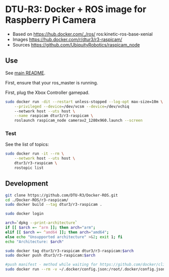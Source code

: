 # DTU-R3: Docker + ROS image for Raspberry Pi Camera
* Based on https://hub.docker.com/_/ros/ ros:kinetic-ros-base-xenial
* Images https://hub.docker.com/r/dtur3/r3-raspicam/
* Sources https://github.com/UbiquityRobotics/raspicam_node

## Use
See [main README](../README.md).

First, ensure that your ros_master is running.

First, plug the Xbox Controller gamepad.

```sh
sudo docker run -dit --restart unless-stopped --log-opt max-size=10m \
	--privileged --device=/dev/vcsm --device=/dev/vchiq
	--network host --uts host \
	--name raspicam dtur3/r3-raspicam \
	roslaunch raspicam_node camerav2_1280x960.launch --screen
```

### Test
See the list of topics:

```sh
sudo docker run -it --rm \
	--network host --uts host \
	dtur3/r3-raspicam \
	rostopic list

```

## Development

```bash
git clone https://github.com/DTU-R3/Docker-ROS.git
cd ./Docker-ROS/r3-raspicam/
sudo docker build --tag dtur3/r3-raspicam .

sudo docker login

arch=`dpkg --print-architecture`
if [[ $arch =~ ^arm ]]; then arch="arm";
elif [[ $arch =~ ^amd64 ]]; then arch="amd64";
else echo "Unsupported architecture" >&2; exit 1; fi
echo "Architecture: $arch"

sudo docker tag dtur3/r3-raspicam dtur3/r3-raspicam:$arch
sudo docker push dtur3/r3-raspicam:$arch

#push manifest - method while waiting for https://github.com/docker/cli/pull/138
sudo docker run --rm -v ~/.docker/config.json:/root/.docker/config.json -v $(pwd):/host weshigbee/manifest-tool push from-spec /host/manifest.yaml
```
